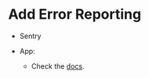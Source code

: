# Add Error Reporting
- Sentry

- App:
    - Check the [docs](https://docs.expo.io/guides/using-sentry/).
